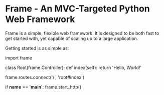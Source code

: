 Frame - An MVC-Targeted Python Web Framework
============================================

Frame is a simple, flexible web framework. It is designed to be both fast to get started with, yet capable of scaling
up to a large application.

Getting started is as simple as:

  import frame
  
  class Root(frame.Controller):
    def index(self):
      return 'Hello, World!'
    
  frame.routes.connect('/', 'root#index')
    
  if __name__ == '__main__':
    frame.start_http()

